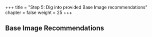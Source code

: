 +++
title = "Step 5: Dig into provided Base Image recommendations"
chapter = false
weight = 25
+++

## Base Image Recommendations
